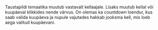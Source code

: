 Taustapildi temaatika muutub vastavalt kellaajale. Lisaks muutub kellal või kuupäeval klikkides nende värvus. On olemas ka countdown loendur, kus saab valida kuupäeva ja nupule vajutades hakkab jooksma kell, mis loeb aega valitud kuupäevani.

